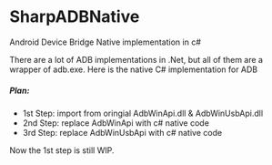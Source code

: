 # SharpADBNative
Android Device Bridge Native implementation in c#

There are a lot of ADB implementations in .Net, but all of them are a wrapper of adb.exe.
Here is the native C# implementation for ADB

##### Plan:
* 1st Step: import from oringial AdbWinApi.dll & AdbWinUsbApi.dll
* 2nd Step: replace AdbWinApi with c# native code
* 3rd Step: replace AdbWinUsbApi with c# native code

Now the 1st step is still WIP.

